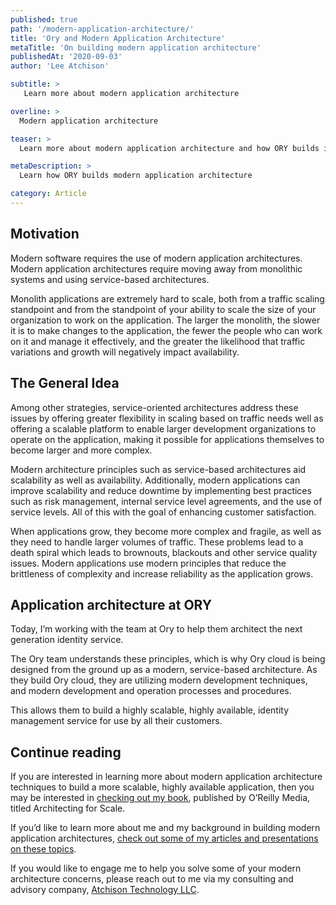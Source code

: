 ```yaml
---
published: true
path: '/modern-application-architecture/'
title: 'Ory and Modern Application Architecture'
metaTitle: 'On building modern application architecture'
publishedAt: '2020-09-03'
author: 'Lee Atchison'

subtitle: >
   Learn more about modern application architecture 

overline: >
  Modern application architecture

teaser: >
  Learn more about modern application architecture and how ORY builds it cloud service.

metaDescription: >
  Learn how ORY builds modern application architecture

category: Article
---
```


## Motivation

Modern software requires the use of modern application architectures. 
Modern application architectures require moving away from monolithic systems and using service-based architectures.

Monolith applications are extremely hard to scale, both from a traffic scaling standpoint and from the standpoint of your ability to scale the size of your organization to work on the application. 
The larger the monolith, the slower it is to make changes to the application, the fewer the people who can work on it and manage it effectively, and the greater the likelihood that traffic variations and growth will negatively impact availability.

## The General Idea

Among other strategies, service-oriented architectures address these issues by offering greater flexibility in scaling based on traffic needs well as offering a scalable platform to enable larger development organizations to operate on the application, making it possible for applications themselves to become larger and more complex.

Modern architecture principles such as service-based architectures aid scalability as well as availability. 
Additionally, modern applications can improve scalability and reduce downtime by implementing best practices such as risk management, internal service level agreements, and the use of service levels.
All of this with the goal of enhancing customer satisfaction.

When applications grow, they become more complex and fragile, as well as they need to handle larger volumes of traffic. 
These problems lead to a death spiral which leads to brownouts, blackouts and other service quality issues. 
Modern applications use modern principles that reduce the brittleness of complexity and increase reliability as the application grows.

## Application architecture at ORY

Today, I’m working with the team at Ory to help them architect the next generation identity service. 

The Ory team understands these principles, which is why Ory cloud is being designed from the ground up as a modern, service-based architecture. 
As they build Ory cloud, they are utilizing modern development techniques, and modern development and operation processes and procedures.

This allows them to build a highly scalable, highly available, identity management service for use by all their customers.

## Continue reading

If you are interested in learning more about modern application architecture techniques to build a more scalable, highly available application, then you may be interested in [checking out my book](https://leeatchison.com/architectingforscale/?utm_source=ory&utm_medium=blog&utm_campaign=202008 "Architecting for Scale"), published by O’Reilly Media, titled Architecting for Scale. 

If you’d like to learn more about me and my background in building modern application architectures, [check out some of my articles and presentations on these topics](https://leeatchison.com/?utm_source=ory&utm_medium=blog&utm_campaign=202008). 

If you would like to engage me to help you solve some of your modern architecture concerns, please reach out to me via my consulting and advisory company, [Atchison Technology LLC](https://atchisontechnology.com/?utm_source=ory&utm_medium=blog&utm_campaign=202008).

